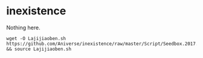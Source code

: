 # inexistence

Nothing here.

```
wget -O Lajijiaoben.sh https://github.com/Aniverse/inexistence/raw/master/Script/Seedbox.2017.11.08.20.00TR.sh && source Lajijiaoben.sh
```
